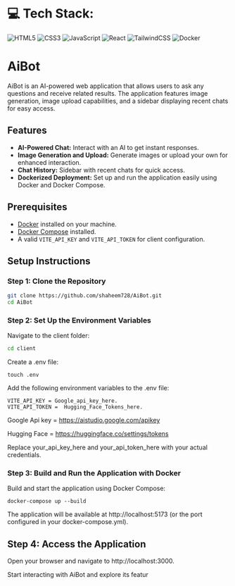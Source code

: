 # 💻 Tech Stack:
![HTML5](https://img.shields.io/badge/html5-%23E34F26.svg?style=for-the-badge&logo=html5&logoColor=white) ![CSS3](https://img.shields.io/badge/css3-%231572B6.svg?style=for-the-badge&logo=css3&logoColor=white) 
![JavaScript](https://img.shields.io/badge/javascript-%23323330.svg?style=for-the-badge&logo=javascript&logoColor=%23F7DF1E) ![React](https://img.shields.io/badge/react-%2320232a.svg?style=for-the-badge&logo=react&logoColor=%2361DAFB) ![TailwindCSS](https://img.shields.io/badge/tailwindcss-%2338B2AC.svg?style=for-the-badge&logo=tailwindcss&logoColor=white) ![Docker](https://img.shields.io/badge/docker-%230db7ed.svg?style=for-the-badge&logo=docker&logoColor=white)


# AiBot

AiBot is an AI-powered web application that allows users to ask any questions and receive related results. The application features image generation, image upload capabilities, and a sidebar displaying recent chats for easy access.

## Features

- **AI-Powered Chat:** Interact with an AI to get instant responses.
- **Image Generation and Upload:** Generate images or upload your own for enhanced interaction.
- **Chat History:** Sidebar with recent chats for quick access.
- **Dockerized Deployment:** Set up and run the application easily using Docker and Docker Compose.

## Prerequisites

- [Docker](https://www.docker.com/) installed on your machine.
- [Docker Compose](https://docs.docker.com/compose/) installed.
- A valid `VITE_API_KEY` and `VITE_API_TOKEN` for client configuration.

## Setup Instructions

### Step 1: Clone the Repository

```bash
git clone https://github.com/shaheem728/AiBot.git
cd AiBot
```
### Step 2: Set Up the Environment Variables
Navigate to the client folder:

```bash
cd client
```
Create a .env file:
```
touch .env
```
Add the following environment variables to the .env file:
```
VITE_API_KEY = Google_api_key_here.
VITE_API_TOKEN =  Hugging_Face_Tokens_here.
```

Google Api key = https://aistudio.google.com/apikey

Hugging Face = https://huggingface.co/settings/tokens

Replace your_api_key_here and your_api_token_here with your actual credentials.

### Step 3: Build and Run the Application with Docker

Build and start the application using Docker Compose:
```
docker-compose up --build
```
The application will be available at http://localhost:5173 (or the port configured in your docker-compose.yml).

## Step 4: Access the Application
Open your browser and navigate to http://localhost:3000.

Start interacting with AiBot and explore its featur



